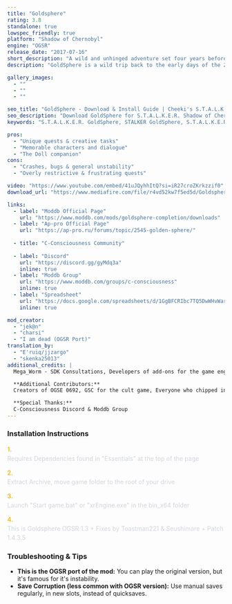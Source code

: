 ```yaml
---
title: "Goldsphere"
rating: 3.8
standalone: true
lowspec_friendly: true
platform: "Shadow of Chernobyl"
engine: "OGSR"
release_date: "2017-07-16"
short_description: "A wild and unhinged adventure set four years before Shadow of Chernobyl, mixing lots of open quests, puzzles, and bizarre occult mysteries. Full of Roadside Picnic references, it turns the Zone into a chaotic, unpredictable experience."
description: "GoldSphere is a wild trip back to the early days of the Zone. You play as Zhekan, one of the first stalkers, chasing the legend of the Wish Granter. <br>The mod is full of unique, creative quests and mechanics, great characters to meet, aeras to explore with weird puzzles, strange anomalies, and tons of hidden secrets. And you even have a creepy Doll companion to guide you through this world full of Roadside Picnic references, dark humor, and unexpected twists. <br>It can be buggy with some frustrating quests at times, but still, GoldSphere is considered a legendary, 'must-play once' mod despite its flaws. Especially when you realize it's the impressive work of a single developer."

gallery_images:
  - ""
  - ""
  - ""

seo_title: "GoldSphere - Download & Install Guide | Cheeki's S.T.A.L.K.E.R. Mods Archive"
seo_description: "Download GoldSphere for S.T.A.L.K.E.R. Shadow of Chernobyl. Complete installation guide, gameplay features, and detailed review on Cheeki's S.T.A.L.K.E.R. Mods Archive"
keywords: "S.T.A.L.K.E.R. GoldSphere, STALKER GoldSphere, S.T.A.L.K.E.R. story mods, STALKER story mods, Shadow of Chernobyl mods, STALKER Shadow of Chernobyl mods, Best STALKER Shadow of Chernobyl mods, best S.T.A.L.K.E.R. mods 2025, best STALKER mods 2025, immersive STALKER mod, best STALKER mod, Cheeki Breeki"

pros:
  - "Unique quests & creative tasks"
  - "Memorable characters and dialogue"
  - "The Doll companion"
cons:
  - "Crashes, bugs & general unstability"
  - "Overly restrictive & frustrating quests"

video: "https://www.youtube.com/embed/41uJQyhhItQ?si=iR27croZKrkzzif0"
download_url: "https://www.mediafire.com/file/r4vd52kw7f5ed5d/Goldsphere_%255BOGSR%255D.7z/file"

links:    
  - label: "Moddb Official Page"
    url: "https://www.moddb.com/mods/goldsphere-completion/downloads"
  - label: "Ap-pro Official Page"
    url: "https://ap-pro.ru/forums/topic/2545-golden-sphere/"
    
  - title: "C-Consciousness Community"
  
  - label: "Discord"
    url: "https://discord.gg/gyMdq3a"
    inline: true
  - label: "Moddb Group"
    url: "https://www.moddb.com/groups/c-consciousness"
    inline: true
  - label: "Spreadsheet"
    url: "https://docs.google.com/spreadsheets/d/1GgBFCRIbc7TQ5DwWHvWaridX1G64PYoWItkLyr3pBPk/edit?gid=0#gid=0"
    inline: true

mod_creator: 
  - "jek@n"
  - "charsi"
  - "I am dead (OGSR Port)"
translation_by:
  - "E'ruiq/jjzargo"
  - "skenka25013"
additional_credits: |
  Mega_Worm - SDK Consultations, Developers of add-ons for the game engine v.10007, Rafael, Andrey S, TehTron, Assol and Olya - testers, Vlador and Pidzhoe - voicing the characters' phrases, Phorumer, Ed_rez, Editor46, Fedot "qwqwqw" - models of weapons and NPCs, Artos - scripting modules, Voltmod - working on sounds

  **Additional Contributors:**
  Creators of OGSE 0692, GSC for the cult game, Everyone who chipped in for Zhekan for new equipment, Unofficial Patch: drCarabas, Hoperise, kamray27, nasar75, sergei27shus, Sharomet, 13stalker13, OGSR Engine developers: kroddin, dsh

  **Special Thanks:**
  C-Consciousness Discord & Moddb Group
---
```


### Installation Instructions

<div class="space-y-3 mt-4">
  <div class="flex items-start" style="gap: 0.75rem; margin-bottom: 0.75rem;">
    <span style="color: #fbbf24 !important; font-weight: bold; font-size: 0.875rem; flex-shrink: 0; line-height: 1.5; min-width: 1.2rem;">1.</span>
    <div style="flex: 1; line-height: 1.5;">
      <p style="margin: 0; color: #d1d5db;">Requires Dependencies found in "Essentials" at the top of the page</p>
    </div>
  </div>

  <div class="flex items-start" style="gap: 0.75rem; margin-bottom: 0.75rem;">
    <span style="color: #fbbf24 !important; font-weight: bold; font-size: 0.875rem; flex-shrink: 0; line-height: 1.5; min-width: 1.2rem;">2.</span>
    <div style="flex: 1; line-height: 1.5;">
      <p style="margin: 0; color: #d1d5db;">Extract Archive, move game folder to the root of your drive</p>
    </div>
  </div>

  <div class="flex items-start" style="gap: 0.75rem; margin-bottom: 0.75rem;">
    <span style="color: #fbbf24 !important; font-weight: bold; font-size: 0.875rem; flex-shrink: 0; line-height: 1.5; min-width: 1.2rem;">3.</span>
    <div style="flex: 1; line-height: 1.5;">
      <p style="margin: 0; color: #d1d5db;">Launch "Start game.bat" or "xrEngine.exe" in the bin_x64 folder</p>
    </div>
  </div>

  <div class="flex items-start" style="gap: 0.75rem; margin-bottom: 0.75rem;">
    <span style="color: #fbbf24 !important; font-weight: bold; font-size: 0.875rem; flex-shrink: 0; line-height: 1.5; min-width: 1.2rem;">4.</span>
    <div style="flex: 1; line-height: 1.5;">
      <p style="margin: 0; color: #d1d5db;">This is Goldsphere OGSR 1.3 + Fixes by Toastman221 & Seushimare + Patch 1.4.3.5</p>
    </div>
  </div>
</div>

### Troubleshooting & Tips

- **This is the OGSR port of the mod:** You can play the original version, but it's famous for it's instability.
- **Save Corruption (less common with OGSR version):** Use manual saves regularly, in new slots, instead of quicksaves.
